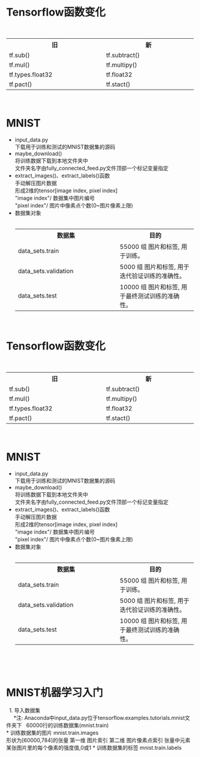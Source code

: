 # Tensorflow函数变化  <div align="center">    <table>      <tr><th width="500"><b>旧</b></th><th width="500"><b>新</b></th></tr>      <tr><td>tf.sub()</td><td>tf.subtract()</td></tr>      <tr><td>tf.mul()</td><td>tf.multipy()</td></tr>      <tr><td>tf.types.float32</td><td>tf.float32</td></tr>      <tr><td>tf.pact()</td><td>tf.stact()</td></tr>    </table>  </div></br>  # MNIST  * input\_data.py         下载用于训练和测试的MNIST数据集的源码   * maybe\_download()         将训练数据下载到本地文件夹中         文件夹名字由fully\_connected_feed.py文件顶部一个标记变量指定  * extract\_images()、extract\_labels()函数         手动解压图片数据         形成2维的tensor[image index, pixel index]         "image index"/  数据集中图片编号         "pixel index"/    图片中像素点个数(0~图片像素上限)  * 数据集对象          <div align="center">          <table>            <tr><th width="500"><b>数据集</b></th><th width="500"><b>目的</b></th></tr>            <tr><td>data_sets.train</td><td>55000 组 图片和标签, 用于训练。</td></tr>            <tr><td>data_sets.validation</td><td>5000 组 图片和标签, 用于迭代验证训练的准确性。</td></tr>            <tr><td>data_sets.test</td><td>10000 组 图片和标签, 用于最终测试训练的准确性。</td></tr>          </table>        </div></br># Tensorflow函数变化  <div align="center">    <table>      <tr><th width="500"><b>旧</b></th><th width="500"><b>新</b></th></tr>      <tr><td>tf.sub()</td><td>tf.subtract()</td></tr>      <tr><td>tf.mul()</td><td>tf.multipy()</td></tr>      <tr><td>tf.types.float32</td><td>tf.float32</td></tr>      <tr><td>tf.pact()</td><td>tf.stact()</td></tr>    </table>  </div></br>    # MNIST  * input\_data.py         下载用于训练和测试的MNIST数据集的源码    * maybe\_download()         将训练数据下载到本地文件夹中         文件夹名字由fully\_connected_feed.py文件顶部一个标记变量指定  * extract\_images()、extract\_labels()函数         手动解压图片数据         形成2维的tensor[image index, pixel index]         "image index"/  数据集中图片编号         "pixel index"/    图片中像素点个数(0~图片像素上限)  * 数据集对象          <div align="center">          <table>            <tr><th width="500"><b>数据集</b></th><th width="500"><b>目的</b></th></tr>            <tr><td>data_sets.train</td><td>55000 组 图片和标签, 用于训练。</td></tr>            <tr><td>data_sets.validation</td><td>5000 组 图片和标签, 用于迭代验证训练的准确性。</td></tr>            <tr><td>data_sets.test</td><td>10000 组 图片和标签, 用于最终测试训练的准确性。</td></tr>          </table>        </div><br>          # MNIST机器学习入门   1. 导入数据集        *注: Anaconda中input_data.py位于tensorflow.examples.tutorials.mnist文件夹下        60000行的训练数据集(mnist.train)           * 训练数据集的图片 mnist.train.images               形状为[60000,784]的张量             第一维  图片索引             第二维  图片像素点索引             张量中元素  某张图片里的每个像素的强度值,0或1         * 训练数据集的标签 mnist.train.labels
